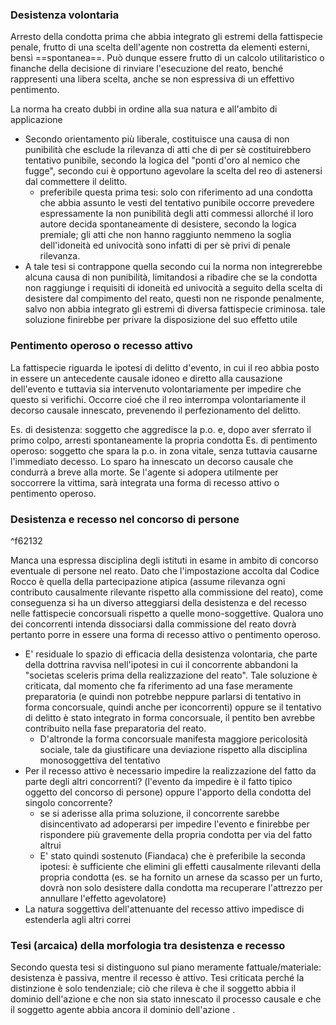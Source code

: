 ### Desistenza volontaria
Arresto della condotta prima che abbia integrato gli estremi della fattispecie penale, frutto di una scelta dell'agente non costretta da elementi esterni, bensì ==spontanea==. Può dunque essere frutto di un calcolo utilitaristico o finanche della decisione di rinviare l'esecuzione del reato, benché rappresenti una libera scelta, anche se non espressiva di un effettivo pentimento.

La norma ha creato dubbi in ordine alla sua natura e all'ambito di applicazione
- Secondo orientamento più liberale, costituisce una causa di non punibilità che esclude la rilevanza di atti che di per sè costituirebbero tentativo punibile, secondo la logica del "ponti d'oro al nemico che fugge", secondo cui è opportuno agevolare la scelta del reo di astenersi dal commettere il delitto.
	- preferibile questa prima tesi: solo con riferimento ad una condotta che abbia assunto le vesti del tentativo punibile occorre prevedere espressamente la non punibilità degli atti commessi allorché il loro autore decida spontaneamente di desistere, secondo la logica premiale; gli atti che non hanno raggiunto nemmeno la soglia dell'idoneità ed univocità sono infatti di per sè privi di penale rilevanza.
- A tale tesi si contrappone quella secondo cui la norma non integrerebbe alcuna causa di non punibilità, limitandosi a ribadire che se la condotta non raggiunge i requisiti di idoneità ed univocità a seguito della scelta di desistere dal compimento del reato, questi non ne risponde penalmente, salvo non abbia integrato gli estremi di diversa fattispecie criminosa. tale soluzione finirebbe per privare la disposizione del suo effetto utile

### Pentimento operoso o recesso attivo
La fattispecie riguarda le ipotesi di delitto d'evento, in cui il reo abbia posto in essere un antecedente causale idoneo e diretto alla causazione dell'evento e tuttavia sia intervenuto volontariamente per impedire che questo si verifichi.
Occorre cioé che il reo interrompa volontariamente il decorso causale innescato, prevenendo il perfezionamento del delitto.

Es. di desistenza: soggetto che aggredisce la p.o. e, dopo aver sferrato il primo colpo, arresti spontaneamente la propria condotta
Es. di pentimento operoso: soggetto che spara la p.o. in zona vitale, senza tuttavia causarne l'immediato decesso. Lo sparo ha innescato un decorso causale che condurrà a breve alla morte. Se l'agente si adopera utilmente per soccorrere la vittima, sarà integrata una forma di recesso attivo o pentimento operoso.

### Desistenza e recesso nel concorso di persone

^f62132

Manca una espressa disciplina degli istituti in esame in ambito di concorso eventuale di persone nel reato.
Dato che l'impostazione accolta dal Codice Rocco è quella della partecipazione atipica (assume rilevanza ogni contributo causalmente rilevante rispetto alla commissione del reato), come conseguenza si ha un diverso atteggiarsi della desistenza e del recesso nelle fattispecie concorsuali rispetto a quelle mono-soggettive.
Qualora uno dei concorrenti intenda dissociarsi dalla commissione del reato dovrà pertanto porre in essere una forma di recesso attivo o pentimento operoso. 
- E' residuale lo spazio di efficacia della desistenza volontaria, che parte della dottrina ravvisa nell'ipotesi in cui il concorrente abbandoni la "societas sceleris prima della realizzazione del reato". Tale soluzione è criticata, dal momento che fa riferimento ad una fase meramente preparatoria (e quindi non potrebbe neppure parlarsi di tentativo in forma concorsuale, quindi anche per iconcorrenti) oppure se il tentativo di delitto è stato integrato in forma concorsuale, il pentito ben avrebbe contribuito nella fase preparatoria del reato.
	- D'altronde la forma concorsuale manifesta maggiore pericolosità sociale, tale da giustificare una deviazione rispetto alla disciplina monosoggettiva del tentativo
- Per il recesso attivo è necessario impedire la realizzazione del fatto da parte degli altri concorrenti? (l'evento da impedire è il fatto tipico oggetto del concorso di persone) oppure l'apporto della condotta del singolo concorrente?
	- se si aderisse alla prima soluzione, il concorrente sarebbe disincentivato ad adoperarsi per impedire l'evento e finirebbe per rispondere più gravemente della propria condotta per via del fatto altrui
	- E' stato quindi sostenuto (Fiandaca) che è preferibile la seconda ipotesi: è sufficiente che elimini gli effetti causalmente rilevanti della propria condotta (es. se ha fornito un arnese da scasso per un furto, dovrà non solo desistere dalla condotta ma recuperare l'attrezzo per annullare l'effetto agevolatore)
- La natura soggettiva dell'attenuante del recesso attivo impedisce di estenderla agli altri correi

### Tesi (arcaica) della morfologia tra desistenza e recesso
Secondo questa tesi si distinguono sul piano meramente fattuale/materiale: desistenza è passiva, mentre il recesso è attivo.
Tesi criticata perché la distinzione è solo tendenziale; ciò che rileva è che il soggetto abbia il dominio dell'azione e che non sia stato innescato il processo causale e che il soggetto agente abbia ancora il dominio dell'azione .